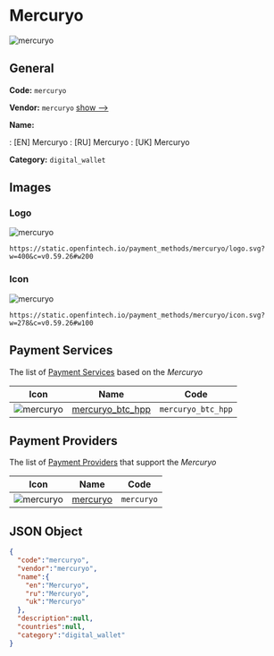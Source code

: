 
# Mercuryo 
![mercuryo](https://static.openfintech.io/payment_methods/mercuryo/logo.svg?w=400&c=v0.59.26#w200)  

## General 
**Code:** `mercuryo` 
 
**Vendor:** `mercuryo` [show -->](/vendors/mercuryo/) 
 
**Name:** 
 
:	[EN] Mercuryo 
:	[RU] Mercuryo 
:	[UK] Mercuryo 
 
**Category:** `digital_wallet` 
 

## Images 

### Logo 
![mercuryo](https://static.openfintech.io/payment_methods/mercuryo/logo.svg?w=400&c=v0.59.26#w200)  

```
https://static.openfintech.io/payment_methods/mercuryo/logo.svg?w=400&c=v0.59.26#w200
```  

### Icon 
![mercuryo](https://static.openfintech.io/payment_methods/mercuryo/icon.svg?w=278&c=v0.59.26#w100)  

```
https://static.openfintech.io/payment_methods/mercuryo/icon.svg?w=278&c=v0.59.26#w100
```  

## Payment Services 
 
The list of [Payment Services](/payment-services/) based on the _Mercuryo_ 

|Icon|Name|Code| 
|:---:|:---:|:---:| 
|![mercuryo](https://static.openfintech.io/payment_methods/mercuryo/icon.svg?w=278&c=v0.59.26#w100) |[mercuryo_btc_hpp](/payment-services/mercuryo_btc_hpp/)|`mercuryo_btc_hpp`| 
 

## Payment Providers 
 
The list of [Payment Providers](/payment-providers/) that support the _Mercuryo_ 

|Icon|Name|Code| 
|:---:|:---:|:---:| 
|![mercuryo](https://static.openfintech.io/payment_providers/mercuryo/icon.svg?w=278&c=v0.59.26#w100) |[mercuryo](/payment-providers/mercuryo/)|`mercuryo`| 
 

## JSON Object 

```json
{
  "code":"mercuryo",
  "vendor":"mercuryo",
  "name":{
    "en":"Mercuryo",
    "ru":"Mercuryo",
    "uk":"Mercuryo"
  },
  "description":null,
  "countries":null,
  "category":"digital_wallet"
}
```  
